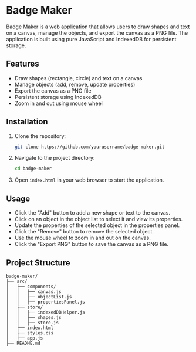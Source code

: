 # Badge Maker

Badge Maker is a web application that allows users to draw shapes and text on a canvas, manage the objects, and export the canvas as a PNG file. The application is built using pure JavaScript and IndexedDB for persistent storage.

## Features

- Draw shapes (rectangle, circle) and text on a canvas
- Manage objects (add, remove, update properties)
- Export the canvas as a PNG file
- Persistent storage using IndexedDB
- Zoom in and out using mouse wheel

## Installation

1. Clone the repository:

    ```sh
    git clone https://github.com/yourusername/badge-maker.git
    ```

2. Navigate to the project directory:

    ```sh
    cd badge-maker
    ```

3. Open `index.html` in your web browser to start the application.

## Usage

- Click the "Add" button to add a new shape or text to the canvas.
- Click on an object in the object list to select it and view its properties.
- Update the properties of the selected object in the properties panel.
- Click the "Remove" button to remove the selected object.
- Use the mouse wheel to zoom in and out on the canvas.
- Click the "Export PNG" button to save the canvas as a PNG file.

## Project Structure

```plaintext
badge-maker/
├── src/
│   ├── components/
│   │   ├── canvas.js
│   │   ├── objectList.js
│   │   ├── propertiesPanel.js
│   ├── store/
│   │   ├── indexedDBHelper.js
│   │   ├── shapes.js
│   │   ├── store.js
│   ├── index.html
│   ├── styles.css
│   ├── app.js
├── README.md